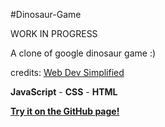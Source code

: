 #Dinosaur-Game

WORK IN PROGRESS

A clone of google dinosaur game :)

credits: [Web Dev Simplified](https://www.youtube.com/watch?v=47eXVRJKdkU)

**JavaScript** - **CSS** - **HTML**

**[Try it on the GitHub page!](https://victort-github.github.io/Dinosaur-Game/)**
